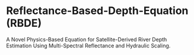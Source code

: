 # Reflectance-Based-Depth-Equation (RBDE)
A Novel Physics-Based Equation for Satellite-Derived River Depth Estimation Using Multi-Spectral Reflectance and Hydraulic Scaling.
